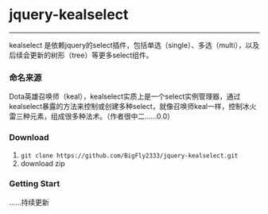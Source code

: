 # jquery-kealselect
-------
kealselect 是依赖jquery的select插件，包括单选（single）、多选（multi），以及后续会更新的树形（tree）等更多select组件。
### 命名来源
Dota英雄召唤师（keal），kealselect实质上是一个select实例管理器，通过kealselect暴露的方法来控制或创建多种select，就像召唤师keal一样，控制冰火雷三种元素，组成很多种法术。（作者很中二......0.0）
### Download
1. `git clone https://github.com/BigFly2333/jquery-kealselect.git`
2. download zip
### Getting Start
......持续更新

